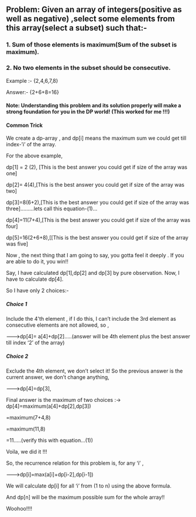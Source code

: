 ## Problem: Given an array of integers(positive as well as negative) ,select some elements from this array(select a subset) such that:-

### 1. Sum of those elements is maximum(Sum of the subset is maximum).
### 2. No two elements in the subset should be consecutive.

Example :- {2,4,6,7,8}

Answer:- {2+6+8=16}

#### Note:  Understanding this problem and its solution properly will make a strong foundation for you in the DP world! (This worked for me !!!)

#### Common Trick

We create a dp-array , and dp[i] means the maximum sum we could get till index-’i’ of the array.

For the above example,

dp[1] = 2 (2), [This is the best answer you could get if size of the array was one]

dp[2]= 4(4),[This is the best answer you could get if size of the array was two]

dp[3]=8(6+2),[This is the best answer you could get if size of the array was three]………lets call this equation-(1)…

dp[4]=11(7+4),[This is the best answer you could get if size of the array was four]

dp[5]=16(2+6+8),[[This is the best answer you could get if size of the array was five]

Now , the next thing that I am going to say, you gotta feel it deeply . If you are able to do it, you win!!

Say, I have calculated dp[1],dp[2] and dp[3] by pure observation. Now, I have to calculate dp[4].

So I have only 2 choices:-

##### Choice 1

Include the 4'th element , if I do this, I can’t include the 3rd element as consecutive elements are not allowed, so ,

--->dp[4]= a[4]+dp[2]…..(answer will be 4th element plus the best answer till index ‘2’ of the array)

##### Choice 2

Exclude the 4th element, we don’t select it! So the previous answer is the current answer, we don’t change anything,

--->dp[4]=dp[3],

Final answer is the maximum of two choices :-> dp[4]=maximum(a[4]+dp[2],dp[3])

=maximum(7+4,8)

=maximum(11,8)

=11…..(verify this with equation…(1))

Voila, we did it !!!

So, the recurrence relation for this problem is, for any ‘i’ ,

--->dp[i]=max(a[i]+dp[i-2],dp[i-1])

We will calculate dp[i] for all ‘i’ from (1 to n) using the above formula.

And dp[n] will be the maximum possible sum for the whole array!!

Woohoo!!!!
